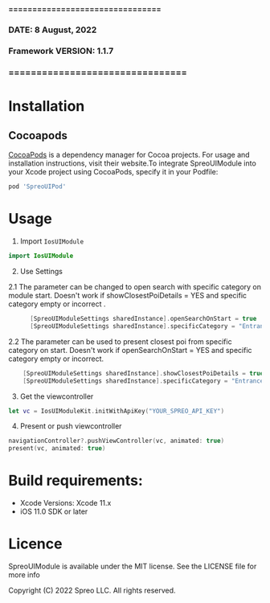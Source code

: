#### ================================
### DATE: 8 August, 2022
### Framework VERSION: 1.1.7
### ================================ #

# Installation

## Cocoapods
[CocoaPods](https://cocoapods.org) is a dependency manager for Cocoa projects. For usage and installation instructions, visit their website.To integrate SpreoUIModule into your Xcode project using CocoaPods, specify it in your Podfile:

```ruby
pod 'SpreoUIPod'
```

# Usage

1. Import `IosUIModule`

```swift
import IosUIModule
```

2. Use Settings

  2.1 The parameter can be changed to open search with specific category on module start. Doesn't work if showClosestPoiDetails = YES and specific category empty or incorrect .
```swift
      [SpreoUIModuleSettings sharedInstance].openSearchOnStart = true
      [SpreoUIModuleSettings sharedInstance].specificCategory = "Entrance"
```
      
  2.2 The parameter can be used  to present closest poi from specific category on start. Doesn't work if openSearchOnStart = YES and specific category empty or incorrect.
```swift
    [SpreoUIModuleSettings sharedInstance].showClosestPoiDetails = true
    [SpreoUIModuleSettings sharedInstance].specificCategory = "Entrance"
```

3. Get the viewcontroller

```swift
let vc = IosUIModuleKit.initWithApiKey("YOUR_SPREO_API_KEY")
```

4. Present or push viewcontroller

```swift
navigationController?.pushViewController(vc, animated: true)
present(vc, animated: true)
```



# Build requirements:
- Xcode Versions: Xcode 11.x
- iOS 11.0 SDK or later

# Licence

SpreoUIModule is available under the MIT license. See the LICENSE file for more info

Copyright (C) 2022 Spreo LLC. All rights reserved.

